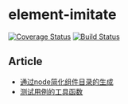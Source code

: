 # element-imitate
[![Coverage Status](https://coveralls.io/repos/github/jvsheng/element-imitate/badge.svg?branch=master)](https://coveralls.io/github/jvsheng/element-imitate?branch=master)
[![Build Status](https://travis-ci.org/jvsheng/element-imitate.svg?branch=master)](https://travis-ci.org/jvsheng/element-imitate)

## Article
- [通过node简化组件目录的生成](https://github.com/jvsheng/element-imitate/issues/1)
- [测试用例的工具函数](https://github.com/jvsheng/element-imitate/issues/2)

